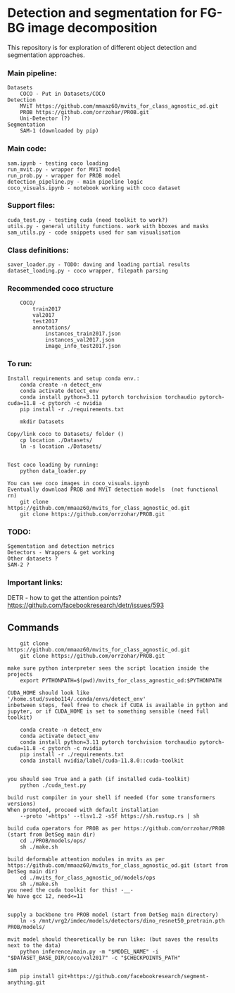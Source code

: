 # Detection and segmentation for FG-BG image decomposition

This repository is for exploration of different object detection and segmentation approaches.


### Main pipeline:
    Datasets
        COCO - Put in Datasets/COCO
    Detection 
        MViT https://github.com/mmaaz60/mvits_for_class_agnostic_od.git 
        PROB https://github.com/orrzohar/PROB.git
        Uni-Detector (?)
    Segmentation
        SAM-1 (downloaded by pip)

### Main code:
    sam.ipynb - testing coco loading
    run_mvit.py - wrapper for MViT model
    run_prob.py - wrapper for PROB model
    detection_pipeline.py - main pipeline logic
    coco_visuals.ipynb - notebook working with coco dataset

### Support files:
    cuda_test.py - testing cuda (need toolkit to work?)
    utils.py - general utility functions. work with bboxes and masks
    sam_utils.py - code snippets used for sam visualisation

### Class definitions:
    saver_loader.py - TODO: daving and loading partial results
    dataset_loading.py - coco wrapper, filepath parsing


### Recommended coco structure
        COCO/
            train2017
            val2017
            test2017
            annotations/
                instances_train2017.json
                instances_val2017.json
                image_info_test2017.json


### To run:
    Install requirements and setup conda env.:
        conda create -n detect_env 
        conda activate detect_env
        conda install python=3.11 pytorch torchvision torchaudio pytorch-cuda=11.8 -c pytorch -c nvidia 
        pip install -r ./requirements.txt 
    
        mkdir Datasets

    Copy/link coco to Datasets/ folder ()
        cp location ./Datasets/
        ln -s location ./Datasets/
    

    Test coco loading by running:
        python data_loader.py 

    You can see coco images in coco_visuals.ipynb
    Eventually download PROB and MViT detection models  (not functional rn)
        git clone https://github.com/mmaaz60/mvits_for_class_agnostic_od.git 
        git clone https://github.com/orrzohar/PROB.git
    
### TODO:
    Sgementation and detection metrics
    Detectors - Wrappers & get working
    Other datasets ?
    SAM-2 ?

### Important links:
DETR - how to get the attention points?
    https://github.com/facebookresearch/detr/issues/593


## Commands
        git clone https://github.com/mmaaz60/mvits_for_class_agnostic_od.git 
        git clone https://github.com/orrzohar/PROB.git

    make sure python interpreter sees the script location inside the projects
        export PYTHONPATH=$(pwd)/mvits_for_class_agnostic_od:$PYTHONPATH

    CUDA_HOME should look like '/home.stud/svobo114/.conda/envs/detect_env'
    inbetween steps, feel free to check if CUDA is available in python and jupyter, or if CUDA_HOME is set to something sensible (need full toolkit)

        conda create -n detect_env 
        conda activate detect_env
        conda install python=3.11 pytorch torchvision torchaudio pytorch-cuda=11.8 -c pytorch -c nvidia 
        pip install -r ./requirements.txt 
        conda install nvidia/label/cuda-11.8.0::cuda-toolkit


    you should see True and a path (if installed cuda-toolkit)
        python ./cuda_test.py 

    build rust compiler in your shell if needed (for some transformers versions)
    When prompted, proceed with default installation
        --proto '=https' --tlsv1.2 -sSf https://sh.rustup.rs | sh 

    build cuda operators for PROB as per https://github.com/orrzohar/PROB (start from DetSeg main dir)
        cd ./PROB/models/ops/
        sh ./make.sh

    build deformable attention modules in mvits as per https://github.com/mmaaz60/mvits_for_class_agnostic_od.git (start from DetSeg main dir)
        cd ./mvits_for_class_agnostic_od/models/ops
        sh ./make.sh 
    you need the cuda toolkit for this! -__-
    We have gcc 12, need<=11


    supply a backbone tro PROB model (start from DetSeg main directory)
        ln -s /mnt/vrg2/imdec/models/detectors/dino_resnet50_pretrain.pth PROB/models/

    mvit model should theoretically be run like: (but saves the results next to the data)
        python inference/main.py -m "$MODEL_NAME" -i "$DATASET_BASE_DIR/coco/val2017" -c "$CHECKPOINTS_PATH"

    sam
        pip install git+https://github.com/facebookresearch/segment-anything.git


